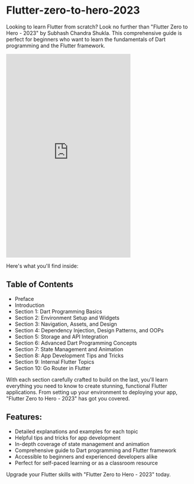 # Flutter-zero-to-hero-2023

Looking to learn Flutter from scratch? Look no further than "Flutter Zero to Hero - 2023" by Subhash Chandra Shukla. This comprehensive guide is perfect for beginners who want to learn the fundamentals of Dart programming and the Flutter framework.

<iframe type="text/html" sandbox="allow-scripts allow-same-origin allow-popups" width="336" height="550" frameborder="0" allowfullscreen style="max-width:100%" src="https://read.amazon.in/kp/card?asin=B0BWDMYBKP&preview=inline&linkCode=kpe&ref_=cm_sw_r_kb_dp_FPY3AQ0HQ6GN1ETQPR9M" ></iframe>

Here's what you'll find inside:

## Table of Contents

* Preface
* Introduction
* Section 1: Dart Programming Basics
* Section 2: Environment Setup and Widgets
* Section 3: Navigation, Assets, and Design
* Section 4: Dependency Injection, Design Patterns, and OOPs
* Section 5: Storage and API Integration
* Section 6: Advanced Dart Programming Concepts
* Section 7: State Management and Animation
* Section 8: App Development Tips and Tricks
* Section 9: Internal Flutter Topics
* Section 10: Go Router in Flutter

With each section carefully crafted to build on the last, you'll learn everything you need to know to create stunning, functional Flutter applications. From setting up your environment to deploying your app, "Flutter Zero to Hero - 2023" has got you covered.

## Features:

* Detailed explanations and examples for each topic
* Helpful tips and tricks for app development
* In-depth coverage of state management and animation
* Comprehensive guide to Dart programming and Flutter framework
* Accessible to beginners and experienced developers alike
* Perfect for self-paced learning or as a classroom resource

Upgrade your Flutter skills with "Flutter Zero to Hero - 2023" today.




